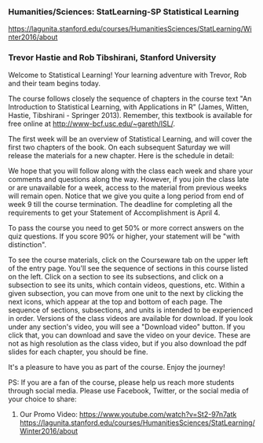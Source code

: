 ### Humanities/Sciences: StatLearning-SP Statistical Learning
https://lagunita.stanford.edu/courses/HumanitiesSciences/StatLearning/Winter2016/about

### Trevor Hastie and Rob Tibshirani, Stanford University
Welcome to Statistical Learning!
Your learning adventure with Trevor, Rob and their team begins today.

The course follows closely the sequence of chapters in the course text 
"An Introduction to Statistical Learning, with Applications in R" (James, Witten, Hastie, Tibshirani - Springer 2013). 
Remember, this textbook is available for free online at http://www-bcf.usc.edu/~gareth/ISL/.

The first week will be an overview of Statistical Learning, and will cover the first two chapters of the book. On each subsequent Saturday we will release the materials for a new chapter. Here is the schedule in detail:

We hope that you will follow along with the class each week and share your comments and questions along the way. However, if you join the class late or are unavailable for a week, access to the material from previous weeks will remain open. Notice that we give you quite a long period from end of week 9 till the course termination. The deadline for completing all the requirements to get your Statement of Accomplishment is April 4.

To pass the course you need to get 50% or more correct answers on the quiz questions. If you score 90% or higher, your statement will be "with distinction".

To see the course materials, click on the Courseware tab on the upper left of the entry page. You'll see the sequence of sections in this course listed on the left. Click on a section to see its subsections, and click on a subsection to see its units, which contain videos, questions, etc. Within a given subsection, you can move from one unit to the next by clicking the next icons, which appear at the top and bottom of each page. The sequence of sections, subsections, and units is intended to be experienced in order.
Versions of the class videos are available for download. If you look under any section's video, you will see a "Download video" button. If you click that, you can download and save the video on your device. These are not as high resolution as the class video, but if you also download the pdf slides for each chapter, you should be fine.

It's a pleasure to have you as part of the course. Enjoy the journey!

PS: If you are a fan of the course, please help us reach more students through social media. Please use Facebook, Twitter, or the social media of your choice to share:

1)	Our Promo Video: https://www.youtube.com/watch?v=St2-97n7atk  https://lagunita.stanford.edu/courses/HumanitiesSciences/StatLearning/Winter2016/about   
